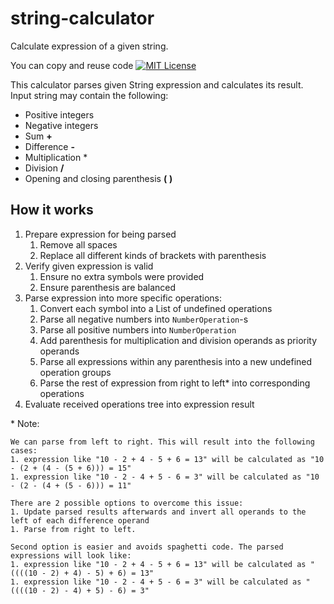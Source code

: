string-calculator
=================

Calculate expression of a given string.

You can copy and reuse code [![MIT License](http://img.shields.io/badge/license-MIT-green.svg)](https://github.com/selenide/selenide/blob/master/LICENSE)

This calculator parses given String expression and calculates its result. Input string may contain the following:
- Positive integers
- Negative integers
- Sum **+**
- Difference **-**
- Multiplication *
- Division **/**
- Opening and closing parenthesis **(** **)**  

How it works
------------

1. Prepare expression for being parsed
    1. Remove all spaces
    1. Replace all different kinds of brackets with parenthesis
1. Verify given expression is valid
    1. Ensure no extra symbols were provided
    1. Ensure parenthesis are balanced
1.  Parse expression into more specific operations:
    1.  Convert each symbol into a List of undefined operations
    1.  Parse all negative numbers into `NumberOperation`-s
    1.  Parse all positive numbers into `NumberOperation`
    1.  Add parenthesis for multiplication and division operands as priority operands
    1.  Parse all expressions within any parenthesis into a new undefined operation groups
    1.  Parse the rest of expression from right to left\* into corresponding operations
1.  Evaluate received operations tree into expression result

\* Note:

```text
We can parse from left to right. This will result into the following cases:
1. expression like "10 - 2 + 4 - 5 + 6 = 13" will be calculated as "10 - (2 + (4 - (5 + 6))) = 15"
1. expression like "10 - 2 - 4 + 5 - 6 = 3" will be calculated as "10 - (2 - (4 + (5 - 6))) = 11"

There are 2 possible options to overcome this issue:
1. Update parsed results afterwards and invert all operands to the left of each difference operand
1. Parse from right to left.

Second option is easier and avoids spaghetti code. The parsed expressions will look like:
1. expression like "10 - 2 + 4 - 5 + 6 = 13" will be calculated as "((((10 - 2) + 4) - 5) + 6) = 13"
1. expression like "10 - 2 - 4 + 5 - 6 = 3" will be calculated as "((((10 - 2) - 4) + 5) - 6) = 3"
```
